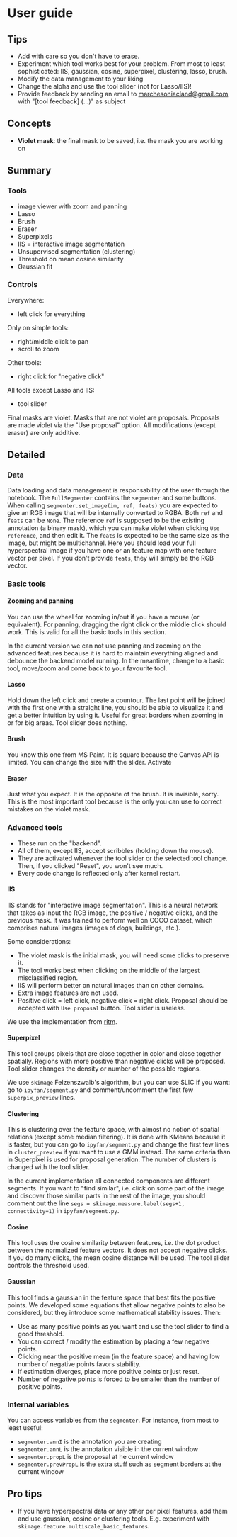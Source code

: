 
# User guide

## Tips
- Add with care so you don't have to erase.
- Experiment which tool works best for your problem. From most to least sophisticated: IIS, gaussian, cosine, superpixel, clustering, lasso, brush. 
- Modify the data management to your liking
- Change the alpha and use the tool slider (not for Lasso/IIS)!
- Provide feedback by sending an email to marchesoniacland@gmail.com with "[tool feedback] (...)" as subject



## Concepts
- **Violet mask**: the final mask to be saved, i.e. the mask you are working on

## Summary

### Tools
- image viewer with zoom and panning
- Lasso 
- Brush
- Eraser
- Superpixels
- IIS = interactive image segmentation
- Unsupervised segmentation (clustering)
- Threshold on mean cosine similarity
- Gaussian fit


### Controls
Everywhere:
- left click for everything

Only on simple tools:
- right/middle click to pan
- scroll to zoom

Other tools:
- right click for "negative click"

All tools except Lasso and IIS:
- tool slider

Final masks are violet.
Masks that are not violet are proposals.
Proposals are made violet via the "Use proposal" option.
All modifications (except eraser) are only additive.


## Detailed

### Data
Data loading and data management is responsability of the user through the notebook.
The `FullSegmenter` contains the `segmenter` and some buttons. When calling `segmenter.set_image(im, ref, feats)` you are expected to give an RGB image that will be internally converted to RGBA.
Both `ref` and `feats` can be `None`. The reference `ref` is supposed to be the existing annotation (a binary mask), which you can make violet when clicking `Use reference`, and then edit it. The `feats` is expected to be the same size as the image, but might be multichannel. Here you should load your full hyperspectral image if you have one or an feature map with one feature vector per pixel. If you don't provide `feats`, they will simply be the RGB vector.

### Basic tools

#### Zooming and panning
You can use the wheel for zooming in/out if you have a mouse (or equivalent). For panning, dragging the right click or the middle click should work. This is valid for all the basic tools in this section.

In the current version we can not use panning and zooming on the advanced features because it is hard to maintain everything aligned and debounce the backend model running. In the meantime, change to a basic tool, move/zoom and come back to your favourite tool.

#### Lasso
Hold down the left click and create a countour. The last point will be joined with the first one with a straight line, you should be able to visualize it and get a better intuition by using it. 
Useful for great borders when zooming in or for big areas. Tool slider does nothing.

#### Brush
You know this one from MS Paint. It is square because the Canvas API is limited. You can change the size with the slider. Activate

#### Eraser
Just what you expect. It is the opposite of the brush. It is invisible, sorry. This is the most important tool because is the only you can use to correct mistakes on the violet mask.

### Advanced tools
- These run on the "backend".
- All of them, except IIS, accept scribbles (holding down the mouse).
- They are activated whenever the tool slider or the selected tool change. Then, if you clicked "Reset", you won't see much.
- Every code change is reflected only after kernel restart.

#### IIS
IIS stands for "interactive image segmentation". This is a neural network that takes as input the RGB image, the positive / negative clicks, and the previous mask. It was trained to perform well on COCO dataset, which comprises natural images (images of dogs, buildings, etc.). 

Some considerations:
- The violet mask is the initial mask, you will need some clicks to preserve it.
- The tool works best when clicking on the middle of the largest misclassified region.
- IIS will perform better on natural images than on other domains.
- Extra image features are not used.
- Positive click = left click, negative click = right click. Proposal should be accepted with `Use proposal` button. Tool slider is useless.

We use the implementation from [ritm](https://github.com/saic-vul/ritm_interactive_segmentation).

#### Superpixel
This tool groups pixels that are close together in color and close together spatially. Regions with more positive than negative clicks will be proposed. Tool slider changes the density or number of the possible regions.

We use `skimage` Felzenszwalb's algorithm, but you can use SLIC if you want: go to `ipyfan/segment.py` and comment/uncomment the first few `superpix_preview` lines.

#### Clustering
This is clustering over the feature space, with almost no notion of spatial relations (except some median filtering). It is done with KMeans because it is faster, but you can go to `ipyfan/segment.py` and change the first few lines in `cluster_preview` if you want to use a GMM instead. The same criteria than in Superpixel is used for proposal generation. The number of clusters is changed with the tool slider.

In the current implementation all connected components are different segments. If you want to "find similar", i.e. click on some part of the image and discover those similar parts in the rest of the image, you should comment out the line `segs = skimage.measure.label(segs+1, connectivity=1)` in `ipyfan/segment.py`.

#### Cosine
This tool uses the cosine similarity between features, i.e. the dot product between the normalized feature vectors. It does not accept negative clicks. If you do many clicks, the mean cosine distance will be used. The tool slider controls the threshold used.

#### Gaussian
This tool finds a gaussian in the feature space that best fits the positive points. We developed some equations that allow negative points to also be considered, but they introduce some mathematical stability issues. Then:
- Use as many positive points as you want and use the tool slider to find a good threshold.
- You can correct / modify the estimation by placing a few negative points. 
- Clicking near the positive mean (in the feature space) and having low number of negative points favors stability.
- If estimation diverges, place more positive points or just reset.
- Number of negative points is forced to be smaller than the number of positive points.


### Internal variables
You can access variables from the `segmenter`. For instance, from most to least useful:
- `segmenter.annI` is the annotation you are creating
- `segmenter.annL` is the annotation visible in the current window
- `segmenter.propL` is the proposal at he current window
- `segmenter.prevPropL` is the extra stuff such as segment borders at the current window

## Pro tips
- If you have hyperspectral data or any other per pixel features, add them and use gaussian, cosine or clustering tools. E.g. experiment with `skimage.feature.multiscale_basic_features`.

